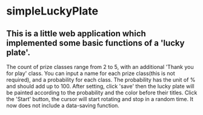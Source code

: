 # simpleLuckyPlate

## This is a little web application which implemented some basic functions of a 'lucky plate'.

The count of prize classes range from 2 to 5, with an additional 'Thank you for play' class. You can input a name for 
each prize class(this is not required), and a probability for each class. The probability has the unit of % and should add up to 100.
After setting, click 'save' then the lucky plate will be painted according to the probability and the color before their titles. 
Click the 'Start' button, the cursor will start rotating and stop in a random time.
It now does not include a data-saving function.
